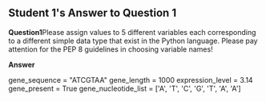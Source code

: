## Student 1's Answer to Question 1

**Question1**Please assign values to 5 different variables each corresponding to a different simple
data type that exist in the Python language. Please pay attention for the PEP 8 guidelines in
choosing variable names!


**Answer**

 gene_sequence = "ATCGTAA"
 gene_length = 1000
 expression_level = 3.14
 gene_present = True
 gene_nucleotide_list = ['A', 'T', 'C', 'G', 'T', 'A', 'A']
